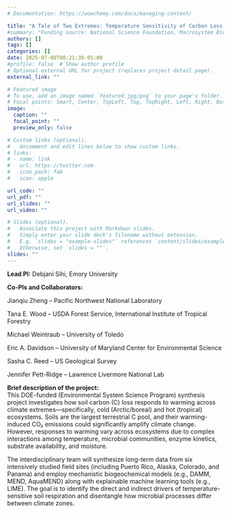 ```yaml
---
# Documentation: https://wowchemy.com/docs/managing-content/

title: "A Tale of Two Extremes: Temperature Sensitivity of Carbon Loss from Cool and Hot Soils"
#summary: "Funding source: National Science Foundation, Macrosystem Biology and NEON-Enabled Science  (Award #: DEB-2106137)"
authors: []
tags: []
categories: []
date: 2025-07-08T00:21:38-05:00
#profile: false  # Show author profile
# Optional external URL for project (replaces project detail page).
external_link: ""

# Featured image
# To use, add an image named `featured.jpg/png` to your page's folder.
# Focal points: Smart, Center, TopLeft, Top, TopRight, Left, Right, BottomLeft, Bottom, BottomRight.
image:
  caption: ""
  focal_point: ""
  preview_only: false

# Custom links (optional).
#   Uncomment and edit lines below to show custom links.
# links:
# - name: link
#   url: https://twitter.com
#   icon_pack: fab
#   icon: apple

url_code: ""
url_pdf: ""
url_slides: ""
url_video: ""

# Slides (optional).
#   Associate this project with Markdown slides.
#   Simply enter your slide deck's filename without extension.
#   E.g. `slides = "example-slides"` references `content/slides/example-slides.md`.
#   Otherwise, set `slides = ""`.
slides: ""
---
```

**Lead PI:** Debjani Sihi, Emory University

**Co-PIs and Collaborators:**

Jianqiu Zheng – Pacific Northwest National Laboratory

Tana E. Wood – USDA Forest Service, International Institute of Tropical Forestry

Michael Weintraub – University of Toledo

Eric A. Davidson – University of Maryland Center for Environmental Science

Sasha C. Reed –  US Geological Survey

Jennifer Pett-Ridge – Lawrence Livermore National Lab

**Brief description of the project:**\
This DOE-funded (Environmental System Science Program) synthesis project investigates how soil carbon (C) loss responds to warming across climate extremes—specifically, cold (Arctic/boreal) and hot (tropical) ecosystems. Soils are the largest terrestrial C pool, and their warming-induced CO₂ emissions could significantly amplify climate change. However, responses to warming vary across ecosystems due to complex interactions among temperature, microbial communities, enzyme kinetics, substrate availability, and moisture.

The interdisciplinary team will synthesize long-term data from six intensively studied field sites (including Puerto Rico, Alaska, Colorado, and Panama) and employ mechanistic biogeochemical models (e.g., DAMM, MEND, AquaMEND) along with explainable machine learning tools (e.g., LIME). The goal is to identify the direct and indirect drivers of temperature-sensitive soil respiration and disentangle how microbial processes differ between climate zones.
